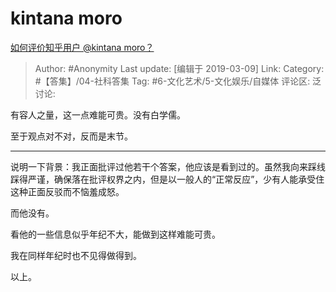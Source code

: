 # kintana moro
[如何评价知乎用户 @kintana moro？](https://www.zhihu.com/question/30074326/answer/615067344)

> Author: #Anonymity
> Last update: [编辑于 2019-03-09]
> Link:
> Category: #【答集】/04-社科答集
> Tag: #6-文化艺术/5-文化娱乐/自媒体 
> 评论区:
> 泛讨论:

有容人之量，这一点难能可贵。没有白学儒。

至于观点对不对，反而是末节。

---

说明一下背景：我正面批评过他若干个答案，他应该是看到过的。虽然我向来踩线踩得严谨，确保落在批评权界之内，但是以一般人的“正常反应”，少有人能承受住这种正面反驳而不恼羞成怒。

而他没有。

看他的一些信息似乎年纪不大，能做到这样难能可贵。

我在同样年纪时也不见得做得到。

以上。
